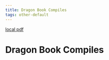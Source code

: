 ```yaml
---
title: Dragon Book Compiles
tags: other-default
---
```


[local pdf](../../../pdfs/dragon-book-compiles.pdf)

# Dragon Book Compiles
